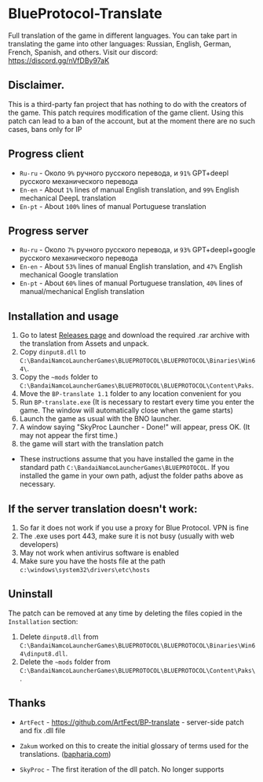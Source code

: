 # BlueProtocol-Translate
Full translation of the game in different languages. You can take part in translating the game into other languages: Russian, English, German, French, Spanish, and others. 
Visit our discord: https://discord.gg/nVfDBy97aK

## Disclaimer.
This is a third-party fan project that has nothing to do with the creators of the game.
This patch requires modification of the game client.
Using this patch can lead to a ban of the account, but at the moment there are no such cases, bans only for IP 

## Progress client
* `Ru-ru` - Около `9%` ручного русского перевода, и `91%` GPT+deepl русского механического перевода
* `En-en` - About `1%` lines of manual English translation, and `99%` English mechanical DeepL translation
* `En-pt` - About `100%` lines of manual Portuguese translation

## Progress server
* `Ru-ru` - Около `7%` ручного русского перевода, и `93%` GPT+deepl+google русского механического перевода
* `En-en` - About `53%` lines of manual English translation, and `47%` English mechanical Google translation
* `En-pt` - About `60%` lines of manual Portuguese translation, `40%` lines of manual/mechanical English translation

## Installation and usage
1. Go to latest [Releases page](https://github.com/digitalstars/BlueProtocol-Translate/releases) and download the required .rar archive with the translation from Assets and unpack.
2. Copy `dinput8.dll` to `C:\BandaiNamcoLauncherGames\BLUEPROTOCOL\BLUEPROTOCOL\Binaries\Win64\`.
3. Copy the `~mods` folder to `C:\BandaiNamcoLauncherGames\BLUEPROTOCOL\BLUEPROTOCOL\Content\Paks`.
4. Move the `BP-translate 1.1` folder to any location convenient for you
5. Run `BP-translate.exe` (It is necessary to restart every time you enter the game. The window will automatically close when the game starts)
6. Launch the game as usual with the BNO launcher.
7. A window saying "SkyProc Launcher - Done!" will appear, press OK. (It may not appear the first time.)
8. the game will start with the translation patch

* These instructions assume that you have installed the game in the standard path `C:\BandaiNamcoLauncherGames\BLUEPROTOCOL`. If you installed the game in your own path, adjust the folder paths above as necessary.

## If the server translation doesn't work:
1. So far it does not work if you use a proxy for Blue Protocol. VPN is fine
2. The .exe uses port 443, make sure it is not busy (usually with web developers)
3. May not work when antivirus software is enabled
4. Make sure you have the hosts file at the path `c:\windows\system32\drivers\etc\hosts`

## Uninstall
The patch can be removed at any time by deleting the files copied in the `Installation` section:
1. Delete `dinput8.dll` from `C:\BandaiNamcoLauncherGames\BLUEPROTOCOL\BLUEPROTOCOL\Binaries\Win64\dinput8.dll`.
2. Delete the `~mods` folder from `C:\BandaiNamcoLauncherGames\BLUEPROTOCOL\BLUEPROTOCOL\Content\Paks\`.

## Thanks
- `ArtFect` - https://github.com/ArtFect/BP-translate - server-side patch and  fix .dll file

- `Zakum` worked on this to create the initial glossary of terms used for the translations. ([bapharia.com](https://bapharia.com/))

- `SkyProc` - The first iteration of the dll patch. No longer supports
